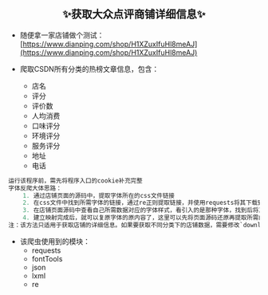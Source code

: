 ## <center>✨获取大众点评商铺详细信息✨</center>
 - 随便拿一家店铺做个测试：[https://www.dianping.com/shop/H1XZuxIfuHl8meAJ](https://www.dianping.com/shop/H1XZuxIfuHl8meAJ)

 - 爬取CSDN所有分类的热榜文章信息，包含：
    - 店名
    - 评分
    - 评价数
    - 人均消费
    - 口味评分
    - 环境评分
    - 服务评分
    - 地址
    - 电话

```python
运行该程序前，需先将程序入口的cookie补充完整
字体反爬大体思路：
    1. 通过店铺页面的源码中，提取字体所在的css文件链接
    2. 在css文件中找到所需字体的链接，通过re正则提取链接，并使用requests将其下载到本地
    3. 在店铺页面源码中查看自己所需数据对应的字体样式，看引入的是那种字体，找到后将其建立映射
    4. 建立映射完成后，就可以复原字体的原内容了，这里可以先将页面源码还原再提取所需的数据，也可先提取所需的数据再将其数据字体还原
注：该方法只适用于获取店铺的详细信息。如果要获取不同分类下的店铺数据，需要修改`download_fonts.py`下的字体列表`tags = ['tagName', 'reviewTag', 'address', 'shopNum']`，并重复步骤3的操作即可
```

 - 该爬虫使用到的模块：
	 - requests 
     - fontTools 
     - json 
     - lxml 
     - re
